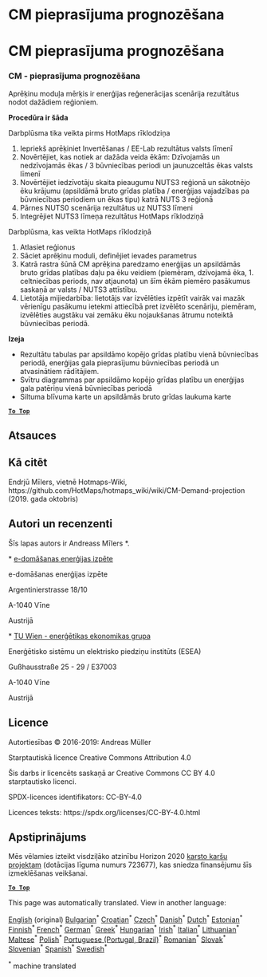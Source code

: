 <h1> <a class="anchor" id="cm-demand-projection" href="#cm-demand-projection"><i class="fa fa-link"></i></a> CM pieprasījuma prognozēšana </h1><h1> <a class="anchor" id="cm-demand-projection" href="#cm-demand-projection"><i class="fa fa-link"></i></a> CM pieprasījuma prognozēšana </h1><h3> <a class="anchor" id="cm---demand-projection" href="#cm---demand-projection"><i class="fa fa-link"></i></a> CM - pieprasījuma prognozēšana </h3><p> Aprēķinu moduļa mērķis ir enerģijas reģenerācijas scenārija rezultātus nodot dažādiem reģioniem. </p><p> <strong>Procedūra ir šāda</strong> </p><p> Darbplūsma tika veikta pirms HotMaps rīklodziņa </p><ol><li> Iepriekš aprēķiniet Invertēšanas / EE-Lab rezultātus valsts līmenī </li><li> Novērtējiet, kas notiek ar dažāda veida ēkām: Dzīvojamās un nedzīvojamās ēkas / 3 būvniecības periodi un jaunuzceltās ēkas valsts līmenī </li><li> Novērtējiet iedzīvotāju skaita pieaugumu NUTS3 reģionā un sākotnējo ēku krājumu (apsildāmā bruto grīdas platība / enerģijas vajadzības pa būvniecības periodiem un ēkas tipu) katrā NUTS 3 reģionā </li><li> Pārnes NUTS0 scenārija rezultātus uz NUTS3 līmeni </li><li> Integrējiet NUTS3 līmeņa rezultātus HotMaps rīklodziņā </li></ol><p> Darbplūsma, kas veikta HotMaps rīklodziņā </p><ol><li> Atlasiet reģionus </li><li> Sāciet aprēķinu moduli, definējiet ievades parametrus </li><li> Katrā rastra šūnā CM aprēķina paredzamo enerģijas un apsildāmās bruto grīdas platības daļu pa ēku veidiem (piemēram, dzīvojamā ēka, 1. celtniecības periods, nav atjaunota) un šīm ēkām piemēro pasākumus saskaņā ar valsts / NUTS3 attīstību. </li><li> Lietotāja mijiedarbība: lietotājs var izvēlēties izpētīt vairāk vai mazāk vērienīgu pasākumu ietekmi attiecībā pret izvēlēto scenāriju, piemēram, izvēlēties augstāku vai zemāku ēku nojaukšanas ātrumu noteiktā būvniecības periodā. </li></ol><p> <strong>Izeja</strong> </p><ul><li> Rezultātu tabulas par apsildāmo kopējo grīdas platību vienā būvniecības periodā, enerģijas gala pieprasījumu būvniecības periodā un atvasinātiem rādītājiem. </li><li> Svītru diagrammas par apsildāmo kopējo grīdas platību un enerģijas gala patēriņu vienā būvniecības periodā </li><li> Siltuma blīvuma karte un apsildāmās bruto grīdas laukuma karte </li></ul><p><ins> <code><strong><a href="#table-of-contents">To Top</a></strong></code> </ins> </p><h2> <a class="anchor" id="references" href="#references"><i class="fa fa-link"></i></a> Atsauces </h2><h2> <a class="anchor" id="how-to-cite" href="#how-to-cite"><i class="fa fa-link"></i></a> Kā citēt </h2><p> Endrjū Mīlers, vietnē Hotmaps-Wiki, https://github.com/HotMaps/hotmaps_wiki/wiki/CM-Demand-projection (2019. gada oktobris) </p><h2> <a class="anchor" id="authors-and-reviewers" href="#authors-and-reviewers"><i class="fa fa-link"></i></a> Autori un recenzenti </h2><p> Šīs lapas autors ir Andreass Mīlers *. </p><p> * <a href="http://www.e-think.ac.at">e-domāšanas enerģijas izpēte</a> </p><p> e-domāšanas enerģijas izpēte </p><p> Argentinierstrasse 18/10 </p><p> A-1040 Vīne </p><p> Austrijā </p><p> * <a href="http://www.eeg.tuwien.ac.at">TU Wien - enerģētikas ekonomikas grupa</a> </p><p> Enerģētisko sistēmu un elektrisko piedziņu institūts (ESEA) </p><p> Gußhausstraße 25 - 29 / E37003 </p><p> A-1040 Vīne </p><p> Austrijā </p><h2> <a class="anchor" id="license" href="#license"><i class="fa fa-link"></i></a> Licence </h2><p> Autortiesības © 2016-2019: Andreas Müller </p><p> Starptautiskā licence Creative Commons Attribution 4.0 </p><p> Šis darbs ir licencēts saskaņā ar Creative Commons CC BY 4.0 starptautisko licenci. </p><p> SPDX-licences identifikators: CC-BY-4.0 </p><p> Licences teksts: https://spdx.org/licenses/CC-BY-4.0.html </p><h2> <a class="anchor" id="acknowledgement" href="#acknowledgement"><i class="fa fa-link"></i></a> Apstiprinājums </h2><p> Mēs vēlamies izteikt visdziļāko atzinību Horizon 2020 <a href="https://www.hotmaps-project.eu">karsto karšu projektam</a> (dotācijas līguma numurs 723677), kas sniedza finansējumu šīs izmeklēšanas veikšanai. </p><p><ins> <code><strong><a href="#table-of-contents">To Top</a></strong></code> </ins> </p>
<!--- THIS IS A SUPER UNIQUE IDENTIFIER -->

This page was automatically translated. View in another language:

[English](../en/CM-Demand-projection) (original) [Bulgarian](../bg/CM-Demand-projection)<sup>\*</sup> [Croatian](../hr/CM-Demand-projection)<sup>\*</sup> [Czech](../cs/CM-Demand-projection)<sup>\*</sup> [Danish](../da/CM-Demand-projection)<sup>\*</sup> [Dutch](../nl/CM-Demand-projection)<sup>\*</sup> [Estonian](../et/CM-Demand-projection)<sup>\*</sup> [Finnish](../fi/CM-Demand-projection)<sup>\*</sup> [French](../fr/CM-Demand-projection)<sup>\*</sup> [German](../de/CM-Demand-projection)<sup>\*</sup> [Greek](../el/CM-Demand-projection)<sup>\*</sup> [Hungarian](../hu/CM-Demand-projection)<sup>\*</sup> [Irish](../ga/CM-Demand-projection)<sup>\*</sup> [Italian](../it/CM-Demand-projection)<sup>\*</sup>  [Lithuanian](../lt/CM-Demand-projection)<sup>\*</sup> [Maltese](../mt/CM-Demand-projection)<sup>\*</sup> [Polish](../pl/CM-Demand-projection)<sup>\*</sup> [Portuguese (Portugal, Brazil)](../pt/CM-Demand-projection)<sup>\*</sup> [Romanian](../ro/CM-Demand-projection)<sup>\*</sup> [Slovak](../sk/CM-Demand-projection)<sup>\*</sup> [Slovenian](../sl/CM-Demand-projection)<sup>\*</sup> [Spanish](../es/CM-Demand-projection)<sup>\*</sup> [Swedish](../sv/CM-Demand-projection)<sup>\*</sup> 

<sup>\*</sup> machine translated
